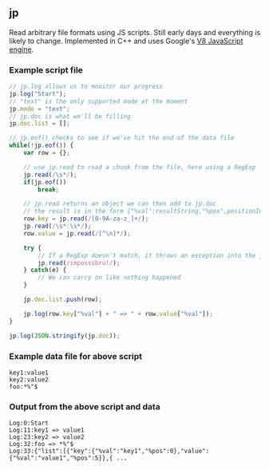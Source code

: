 ## jp

Read arbitrary file formats using JS scripts.
Still early days and everything is likely to change.
Implemented in C++ and uses Google's [V8 JavaScript engine](http://code.google.com/p/v8/).

### Example script file

```javascript
// jp.log allows us to monitor our progress
jp.log("Start");
// "text" is the only supported mode at the moment
jp.mode = "text";
// jp.doc is what we'll be filling
jp.doc.list = [];

// jp.eof() checks to see if we've hit the end of the data file
while(!jp.eof()) {
    var row = {};

	// use jp.read to read a chunk from the file, here using a RegExp
	jp.read(/\s*/);
	if(jp.eof())
		break;

	// jp.read returns an object we can then add to jp.doc
	// the result is in the form {"%val":resultString,"%pos",positionInFile}
	row.key = jp.read(/[0-9A-za-z_]+/);
	jp.read(/\s*:\s*/);
	row.value = jp.read(/[^\n]*/);

	try {
		// If a RegExp doesn't match, it throws an exception into the javascript
		jp.read(/impossibru!/);
	} catch(e) {
		// We can carry on like nothing happened
	}

	jp.doc.list.push(row);

	jp.log(row.key["%val"] + " => " + row.value["%val"]);
}

jp.log(JSON.stringify(jp.doc));
```
### Example data file for above script

    key1:value1
    key2:value2
    foo:*%"$

### Output from the above script and data

    Log:0:Start
    Log:11:key1 => value1
    Log:23:key2 => value2
    Log:32:foo => *%"$
    Log:33:{"list":[{"key":{"%val":"key1","%pos":0},"value":{"%val":"value1","%pos":5}},{ ...
